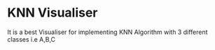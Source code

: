 # KNN Visualiser

It is a best Visualiser for implementing KNN Algorithm with 3 different classes i.e A,B,C
